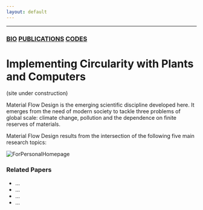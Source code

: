 ```yaml
---
layout: default
---
```


---

### [BIO](./Bio.html)   [PUBLICATIONS](./another-page.html)   [CODES](./another-page.html)

# Implementing Circularity with Plants and Computers

 (site under construction)

Material Flow Design is the emerging scientific discipline developed here. It emerges from the need of modern society to tackle three problems of global scale: climate change, pollution and the dependence on finite reserves of materials.  

Material Flow Design results from the intersection of the following five main research topics: 

![ForPersonalHomepage](https://github.com/fedezocco/fedezocco.github.io/assets/62107909/5ffc4d12-0d07-471e-a1d5-c5efcaaa12af)


### Related Papers
* ...
* ...
* ...
* ...
